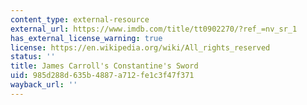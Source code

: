 ```yaml
---
content_type: external-resource
external_url: https://www.imdb.com/title/tt0902270/?ref_=nv_sr_1
has_external_license_warning: true
license: https://en.wikipedia.org/wiki/All_rights_reserved
status: ''
title: James Carroll's Constantine's Sword
uid: 985d288d-635b-4887-a712-fe1c3f47f371
wayback_url: ''
---
```

